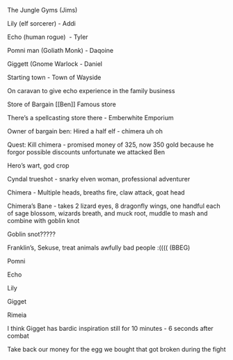 
The Jungle Gyms (Jims)

Lily (elf sorcerer) - Addi

Echo (human rogue)  - Tyler

Pomni man (Goliath Monk) - Daqoine

Giggett (Gnome Warlock - Daniel

Starting town - Town of Wayside

On caravan to give echo experience in the family business

Store of Bargain [[Ben]] Famous store

There’s a spellcasting store there - Emberwhite Emporium

  

Owner of bargain ben: Hired a half elf - chimera uh oh

Quest: Kill chimera - promised money of 325, now 350 gold because he forgor possible discounts unfortunate we attacked Ben 

Hero’s wart, god crop 

  

Cyndal trueshot - snarky elven woman, professional adventurer 

  

Chimera - Multiple heads, breaths fire, claw attack, goat head

  

Chimera’s Bane - takes 2 lizard eyes, 8 dragonfly wings, one handful each of sage blossom, wizards breath, and muck root, muddle to mash and combine with goblin knot

Goblin snot?????

  

Franklin’s, Sekuse, treat animals awfully bad people :(((( (BBEG)

  

Pomni

Echo

Lily

Gigget

Rimeia

  

I think Gigget has bardic inspiration still for 10 minutes - 6 seconds after combat

  

Take back our money for the egg we bought that got broken during the fight
